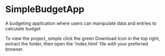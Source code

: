 # SimpleBudgetApp
A budgeting application where users can manipulate data and entries to calculate budget


To view the project, simple click the green Download Icon in the top right, extract the folder, then open the 'index.html' file with your preferred browser.
